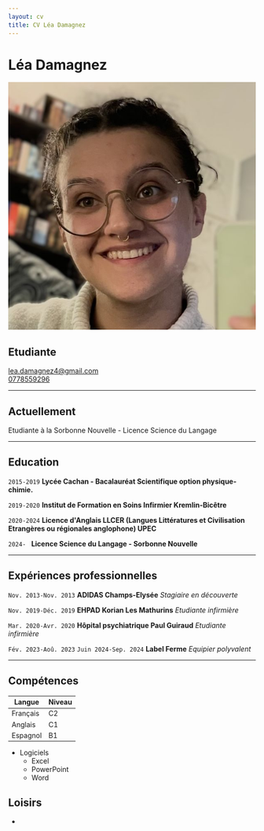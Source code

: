 ```yaml
---
layout: cv
title: CV Léa Damagnez
---
```

# Léa Damagnez
![En-tête][mardown]

Etudiante
---
<div id="webaddress">
<a href="lea.damagnez4@gmail.com">lea.damagnez4@gmail.com</a>
</div>
<a href="0778559296">0778559296</a>

---
## Actuellement

Etudiante à la Sorbonne Nouvelle - Licence Science du Langage

---

## Education

`2015-2019`
__Lycée Cachan - Bacalauréat Scientifique option physique-chimie.__

`2019-2020`
__Institut de Formation en Soins Infirmier Kremlin-Bicêtre__

`2020-2024`
__Licence d'Anglais LLCER (Langues Littératures et Civilisation Etrangères ou régionales anglophone) UPEC__

`2024- `
__Licence Science du Langage - Sorbonne Nouvelle__

---
## Expériences professionnelles

`Nov. 2013-Nov. 2013`
__ADIDAS Champs-Elysée__
_Stagiaire en découverte_

`Nov. 2019-Déc. 2019`
__EHPAD Korian Les Mathurins__
_Etudiante infirmière_

`Mar. 2020-Avr. 2020`
__Hôpital psychiatrique Paul Guiraud__
_Etudiante infirmière_

`Fév. 2023-Aoû. 2023`
`Juin 2024-Sep. 2024`
__Label Ferme__
_Equipier polyvalent_

---

## Compétences

| Langue   | Niveau |
| -------- | ------ |
| Français |   C2   |
| Anglais  |   C1   |
| Espagnol |   B1   |


* Logiciels
  * Excel
  * PowerPoint
  * Word

 ## Loisirs
 * 






[mardown]: https://github.com/kaleken/markdown-cv/blob/3ef1cabad58c2ecbbc418adab3183b93d5f51cec/photo%20cv.jpg



<!-- ### Footer

Last updated: May 2013 -->


